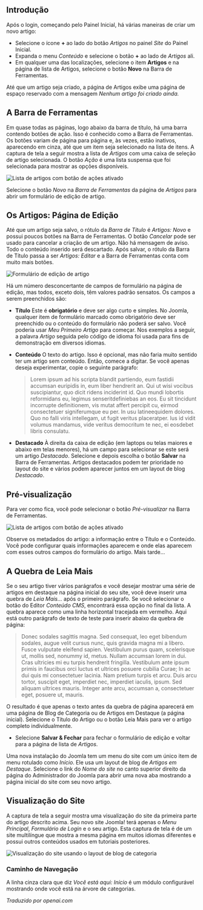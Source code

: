 <!-- Filename: J4.x:Getting_Started:_Adding_an_Article / Display title: Adicionando um Artigo  -->

## Introdução

Após o login, começando pelo Painel Inicial, há várias maneiras de criar um novo artigo:

- Selecione o ícone **+** ao lado do botão *Artigos* no painel *Site* do Painel Inicial.
- Expanda o menu *Conteúdo* e selecione o botão **+** ao lado de *Artigos* ali.
- Em qualquer uma das localizações, selecione o item **Artigos** e na página de lista de Artigos, selecione o botão **Novo** na Barra de Ferramentas.

Até que um artigo seja criado, a página de Artigos exibe uma página de espaço reservado com a mensagem *Nenhum artigo foi criado ainda.*   

## A Barra de Ferramentas

Em quase todas as páginas, logo abaixo da barra de título, há uma barra contendo botões de ação. Isso é conhecido como a Barra de Ferramentas. Os botões variam de página para página e, às vezes, estão inativos, aparecendo em cinza, até que um item seja selecionado na lista de itens. A captura de tela a seguir mostra a lista de *Artigos* com uma caixa de seleção de artigo selecionada. O botão *Ação* é uma lista suspensa que foi selecionada para mostrar as opções disponíveis.

![Lista de artigos com botão de ações ativado](../../../en/images/getting-started/articles-list.png)

Selecione o botão *Novo* na *Barra de Ferramentas* da página de *Artigos* para abrir um formulário de edição de artigo.

## Os Artigos: Página de Edição

Até que um artigo seja salvo, o rótulo da *Barra de Título* é *Artigos: Novo* e possui poucos botões na Barra de Ferramentas. O botão *Cancelar* pode ser usado para cancelar a criação de um artigo. Não há mensagem de aviso. Todo o conteúdo inserido será descartado. Após salvar, o rótulo da Barra de Título passa a ser *Artigos: Editar* e a Barra de Ferramentas conta com muito mais botões.

![Formulário de edição de artigo](../../../en/images/getting-started/article-edit-form.png)

Há um número desconcertante de campos de formulário na página de edição, mas todos, exceto dois, têm valores padrão sensatos. Os campos a serem preenchidos são:

- **Título** Este é **obrigatório** e deve ser algo curto e simples. No Joomla, qualquer item de formulário marcado como obrigatório deve ser preenchido ou o conteúdo do formulário não poderá ser salvo. Você poderia usar *Meu Primeiro Artigo* para começar. Nos exemplos a seguir, a palavra *Artigo* seguida pelo código de idioma foi usada para fins de demonstração em diversos idiomas.
- **Conteúdo** O texto do artigo. Isso é opcional, mas não faria muito sentido ter um artigo sem conteúdo. Então, comece a digitar. Se você apenas deseja experimentar, copie o seguinte parágrafo:

  >Lorem ipsum ad his scripta blandit partiendo, eum fastidii accumsan euripidis in, eum liber hendrerit an. Qui ut wisi vocibus suscipiantur, quo dicit ridens inciderint id. Quo mundi lobortis reformidans eu, legimus senseritdefiniebas an eos. Eu sit tincidunt incorrupte definitionem, vis mutat affert percipit cu, eirmod consectetuer signiferumque eu per. In usu latineequidem dolores. Quo no falli viris intellegam, ut fugit veritus placeratper. Ius id vidit volumus mandamus, vide veritus democritum te nec, ei eosdebet libris consulatu.
- **Destacado** À direita da caixa de edição (em laptops ou telas maiores e abaixo em telas menores), há um campo para selecionar se este será um artigo *Destacado*. Selecione e depois escolha o botão **Salvar** na Barra de Ferramentas. Artigos destacados podem ter prioridade no layout do site e vários podem aparecer juntos em um layout de blog *Destacado*.

## Pré-visualização

Para ver como fica, você pode selecionar o botão *Pré-visualizar* na Barra de Ferramentas.

![Lista de artigos com botão de ações ativado](../../../en/images/getting-started/article-edit-preview.png)

Observe os metadados do artigo: a informação entre o Título e o
Conteúdo. Você pode configurar quais informações aparecem e onde elas aparecem
com esses outros campos do formulário do artigo. Mais tarde...

## A Quebra de Leia Mais

Se o seu artigo tiver vários parágrafos e você desejar mostrar uma série de artigos em destaque na página inicial do seu site, você deve inserir uma quebra de *Leia Mais...* após o primeiro parágrafo. Se você selecionar o botão do Editor *Conteúdo CMS*, encontrará essa opção no final da lista. A quebra aparece como uma linha horizontal tracejada em vermelho. Aqui está outro parágrafo de texto de teste para inserir abaixo da quebra de página:

>Donec sodales sagittis magna. Sed consequat, leo eget bibendum sodales, augue velit cursus nunc, quis gravida magna mi a libero. Fusce vulputate eleifend sapien. Vestibulum purus quam, scelerisque ut, mollis sed, nonummy id, metus. Nullam accumsan lorem in dui. Cras ultricies mi eu turpis hendrerit fringilla. Vestibulum ante ipsum primis in faucibus orci luctus et ultrices posuere cubilia Curae; In ac dui quis mi consectetuer lacinia. Nam pretium turpis et arcu. Duis arcu tortor, suscipit eget, imperdiet nec, imperdiet iaculis, ipsum. Sed aliquam ultrices mauris. Integer ante arcu, accumsan a, consectetuer eget, posuere ut, mauris.

O resultado é que apenas o texto antes da quebra de página aparecerá em uma página de Blog de Categoria ou de Artigos em Destaque (a página inicial). Selecione o Título do Artigo ou o botão Leia Mais para ver o artigo completo individualmente.

- Selecione **Salvar & Fechar** para fechar o formulário de edição e voltar para a página de lista de *Artigos*.

Uma nova instalação do Joomla tem um menu do site com um único item de menu rotulado como *Início*. Ele usa um layout de blog de *Artigos em Destaque*. Selecione o link do *Nome do site* no canto superior direito da página do Administrador do Joomla para abrir uma nova aba mostrando a página inicial do site com seu novo artigo.

## Visualização do Site

A captura de tela a seguir mostra uma visualização do site da primeira parte do artigo
descrito acima. Seu novo site Joomla! terá apenas o *Menu Principal*,
*Formulário de Login* e o seu artigo. Esta captura de tela é de um site multilíngue
que mostra a mesma página em muitos idiomas diferentes e possui outros conteúdos
usados em tutoriais posteriores.

![Visualização do site usando o layout de blog de categoria](../../../en/images/getting-started/article-site-view.png)

### Caminho de Navegação

A linha cinza clara que diz *Você está aqui: Início* é um módulo configurável
mostrando onde você está na árvore de categorias.

*Traduzido por openai.com*

